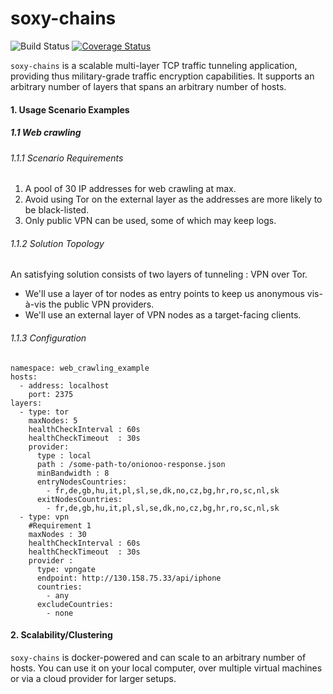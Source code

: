 # soxy-chains
![Build Status](https://www.travis-ci.org/yassine/soxy-chains.svg?branch=dev)
[![Coverage Status](https://coveralls.io/repos/github/yassine/soxy-chains/badge.svg?branch=dev)](https://coveralls.io/github/yassine/guice-artifacts?branch=dev)

`soxy-chains` is a scalable multi-layer TCP traffic tunneling application, providing thus military-grade traffic 
encryption capabilities. It supports an arbitrary number of layers that spans an arbitrary number of hosts.

#### 1. Usage Scenario Examples
##### 1.1 Web crawling
###### 1.1.1 Scenario Requirements
1. A pool of 30 IP addresses for web crawling at max.
2. Avoid using Tor on the external layer as the addresses are more likely to be black-listed.
3. Only public VPN can be used, some of which may keep logs.
###### 1.1.2 Solution Topology
An satisfying solution consists of two layers of tunneling : VPN over Tor.
* We'll use a layer of tor nodes as entry points to keep us anonymous vis-à-vis the public VPN providers.
* We'll use an external layer of VPN nodes as a target-facing clients.
###### 1.1.3 Configuration
```
namespace: web_crawling_example
hosts:
  - address: localhost
    port: 2375
layers:
  - type: tor
    maxNodes: 5
    healthCheckInterval : 60s
    healthCheckTimeout  : 30s
    provider:
      type : local
      path : /some-path-to/onionoo-response.json
      minBandwidth : 8
      entryNodesCountries:
        - fr,de,gb,hu,it,pl,sl,se,dk,no,cz,bg,hr,ro,sc,nl,sk
      exitNodesCountries:
        - fr,de,gb,hu,it,pl,sl,se,dk,no,cz,bg,hr,ro,sc,nl,sk
  - type: vpn
    #Requirement 1
    maxNodes : 30
    healthCheckInterval : 60s
    healthCheckTimeout  : 30s
    provider :
      type: vpngate
      endpoint: http://130.158.75.33/api/iphone
      countries:
        - any
      excludeCountries:
        - none
```
#### 2. Scalability/Clustering
`soxy-chains` is docker-powered and can scale to an arbitrary number of hosts. You can use it on your local computer, over 
multiple virtual machines or via a cloud provider for larger setups.
